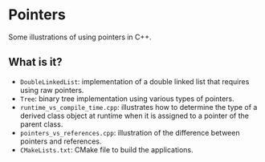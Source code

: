 # Pointers
Some illustrations of using pointers in C++.

## What is it?
* `DoubleLinkedList`: implementation of a double linked list
  that requires using raw pointers.
* `Tree`: binary tree implementation using various types of pointers.
* `runtime_vs_compile_time.cpp`: illustrates how to determine the
  type of a derived class object at runtime when it is assigned to
  a pointer of the parent class.
* `pointers_vs_references.cpp`: illustration of the difference
  between pointers and references.
* `CMakeLists.txt`: CMake file to build the applications.
